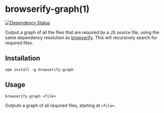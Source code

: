 # browserify-graph(1)

[![Dependency Status](https://gemnasium.com/conradz/browserify-graph.png)](https://gemnasium.com/conradz/browserify-graph)

Output a graph of all the files that are required by a JS source file, using
the same dependency resolution as
[browserify](https://github.com/substack/node-browserify). This will
recursively search for required files.

## Installation

    npm install -g browserify-graph

## Usage

    browserify-graph <file>

Outputs a graph of all required files, starting at `<file>`.

